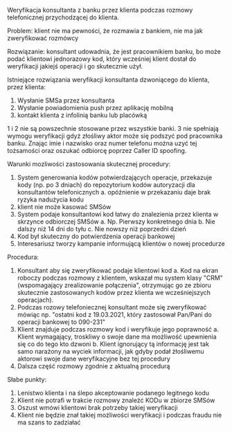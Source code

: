 Weryfikacja konsultanta z banku przez klienta podczas rozmowy telefonicznej przychodzącej do klienta.
 
 
Problem: klient nie ma pewności, że rozmawia z bankiem, nie ma jak zweryfikować rozmówcy

Rozwiązanie: konsultant udowadnia, że jest pracownikiem banku, bo może podać klientowi jednorazowy kod, który wcześniej klient dostał do weryfikacji jakiejś operacji i go skutecznie użył.
 
Istniejące rozwiązania weryfikacji konsultanta dzwoniącego do klienta, przez klienta:
1.	Wysłanie SMSa przez konsultanta
2.	Wysłanie powiadomienia push przez aplikację mobilną
3.	kontakt klienta z infolinią banku lub placówką

1 i 2 nie są powszechnie stosowane przez wszystkie banki.
3 nie spełniają wymogu weryfikacji gdyż złośliwy aktor może się podszyć pod pracownika banku. Znając imie i nazwisko oraz numer telefonu można uzyć tej tożsamości oraz oszukać odbiorcę poprzez Caller ID spoofing.


Warunki mozliwości zastosowania skutecznej procedury: 
1.	System generowania kodów potwierdzających operacje, przekazuje kody (np. po 3 dniach) do repozytorium kodów autoryzacji dla konsultantów telefonicznych
a.	opóźnienie w przekazaniu daje brak ryzyka nadużycia kodu
2.	klient nie może kasować SMSów
3.	System podaje konsultantowi kod łatwy do znalezienia przez klienta w skrzynce odbiorczej SMSów
a.	Np. Pierwszy konkretnego dnia
b.	Nie dalszy niż 14 dni do tyłu
c.	Nie nowszy niż poprzedni dzień
4.	Kod był skuteczny do potwierdzenia operacji bankowej
5.	Interesariusz tworzy kampanie informującą klientów o nowej procedurze
 
Procedura: 
1.	Konsultant aby się zweryfikować podaje klientowi kod 
a. Kod na ekran roboczy podczas rozmowy z klientem, wskazał mu system klasy "CRM" (wspomagający zrealizowanie połączenia", otrzymując go ze zbioru skutecznie zastosowanych kodów przez klienta we wcześniejszych operacjach).
2. Podczas rozowy telefoniecznej konsultant może się zweryfikować mówiąc np. "ostatni kod z 19.03.2021, który zastosował Pan/Pani do operacji bankowej to 090-231"
3.	Klient znajduje podczas rozmowy kod i weryfikuje jego poprawność
a.	Klient wymagający, troskliwy o swoje dane ma możliwość upewnienia się co do tego kto dzwoni
b.	Klient ignorujący tą informację jest tak samo narażony na wyciek informacji, jak gdyby podał żłośliwemu aktorowi swoje dane weryfikacyjne bez tej procedury
4.	Dalsza część rozmowy zgodnie z aktualną procedurą
 
 
Słabe punkty:
1.	Lenistwo klienta i na ślepo akceptowanie podanego legitnego kodu
2.	Klient nie potrafi w trakcie rozmowy znaleźć KODu w zbiorze SMSów
3.	Oszust wmówi klientowi brak potrzeby takiej weryfikacji
4.	Klient nie będzie znał takiej możliwości weryfikacji i podczas fraudu nie ma szans to zadziałać

